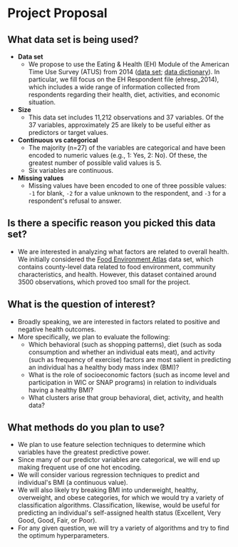 # Project Proposal
## What data set is being used?
- **Data set**
  - We propose to use the Eating & Health (EH) Module of the American Time Use Survey (ATUS) from 2014 ([data set](https://www.kaggle.com/bls/eating-health-module-dataset#ehresp_2014.csv); [data dictionary](https://www.bls.gov/tus/ehmintcodebk1416.pdf)). In particular, we fill focus on the  EH Respondent file (ehresp_2014), which includes a wide range of information collected from respondents regarding their health, diet, activities, and economic situation. 
- **Size**
  - This data set includes 11,212 observations and 37 variables. Of the 37 variables, approximately 25 are likely to be useful either as predictors or target values.
- **Continuous vs categorical**
  - The majority (n=27) of the variables are categorical and have been encoded to numeric values (e.g., 1: Yes, 2: No). Of these, the greatest number of possible valid values is 5. 
  - Six variables are continuous.
- **Missing values**
  - Missing values have been encoded to one of three possible values: `-1` for blank, `-2` for a value unknown to the respondent, and `-3` for a respondent's refusal to answer.

## Is there a specific reason you picked this data set?
- We are interested in analyzing what factors are related to overall health. We initially considered the [Food Environment Atlas](https://catalog.data.gov/dataset/food-environment-atlas-f4a22) data set, which contains county-level data related to food environment, community characteristics, and health. However, this dataset contained around 3500 observations, which proved too small for the project.

## What is the question of interest?
- Broadly speaking, we are interested in factors related to positive and negative health outcomes.
- More specifically, we plan to evaluate the following:
  - Which behavioral (such as shopping patterns), diet (such as soda consumption and whether an individual eats meat), and activity (such as frequency of exercise) factors are most salient in predicting an individual has a healthy body mass index (BMI)?
  - What is the role of socioeconomic factors (such as income level and participation in WIC or SNAP programs) in relation to individuals having a healthy BMI?
  - What clusters arise that group behavioral, diet, activity, and health data?

## What methods do you plan to use?
- We plan to use feature selection techniques to determine which variables have the greatest predictive power. 
- Since many of our predictor variables are categorical, we will end up making frequent use of one hot encoding.
- We will consider various regression techniques to predict and individual's BMI (a continuous value). 
- We will also likely try breaking BMI into underweight, healthy, overweight, and obese categories, for which we would try a variety of classification algorithms. Classification, likewise, would be useful for predicting an individual's self-assigned health status (Excellent, Very Good, Good, Fair, or Poor).
- For any given question, we will try a variety of algorithms and try to find the optimum hyperparameters.
